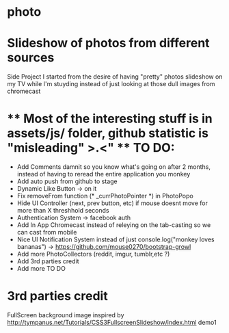photo
=====

Slideshow of photos from different sources
=====
Side Project I started from the desire of having "pretty" photos slideshow on my TV while I'm stuyding instead of just looking at those dull images from chromecast

** Most of the interesting stuff is in assets/js/ folder, github statistic is "misleading" >.<" **
TO DO:
=====
* Add Comments damnit so you know what's going on after 2 months, instead of having to reread the entire application you monkey
* Add auto push from github to stage
* Dynamic Like Button -> on it
* Fix removeFrom function (* _currPhotoPointer *) in PhotoPopo
* Hide UI Controller (next, prev button, etc) if mouse doesnt move for more than X threshhold seconds
* Authentication System -> facebook auth
* Add In App Chromecast instead of releying on the tab-casting so we can cast from mobile
* Nice UI Notification System instead of just console.log("monkey loves bananas") -> https://github.com/mouse0270/bootstrap-growl
* Add more PhotoCollectors (reddit, imgur, tumblr,etc ?)
* Add 3rd parties credit
* Add more TO DO


3rd parties credit
=====
FullScreen background image inspired by http://tympanus.net/Tutorials/CSS3FullscreenSlideshow/index.html demo1

